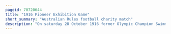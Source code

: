 ```yaml
---
pageid: 70720644
title: "1916 Pioneer Exhibition Game"
short_summary: "Australian Rules football charity match"
description: "On saturday 28 October 1916 former Olympic Champion Swimmer and later lord Mayor of Melbourne lieutenant Frank Beaurepaire organised an australian Rules Football Match in Aid of the british and the french red Cross."
---
```

